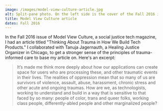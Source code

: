 ```yaml
---
image: /images/model-view-culture-article.jpg
alt: Split-pane photo. On the left side is the cover of the Fall 2016 issue of the magazine Model View Culture, and on the right side is a photo of the first page of my article in the magazine titled "Thinking About Trauma in How We Build Tech Products."
title: Model View Culture article
dates: Fall 2016
---
```

In the Fall 2016 issue of Model View Culture, a social justice tech magazine, I had an article titled "Thinking About Trauma in How We Build Tech Products." I collaborated with Tanuja Jagernauth, a Healing Justice Organizer in Chicago, to get a stronger sense of the principles of trauma-informed care to base my article on. Here's an excerpt:

> It’s made me think more deeply about how our applications can create space for users who are processing these, and other traumatic events in their lives. The realities of oppression mean that so many of us are survivors of violence, assault, abuse, harassment, chronic stress and other acute and ongoing traumas. How are we, as technologists, working to understand and build in a way that is sensitive to that faced by so many: people of color, trans and queer folks, working class people, differently-abled people and other marginalized people? 

